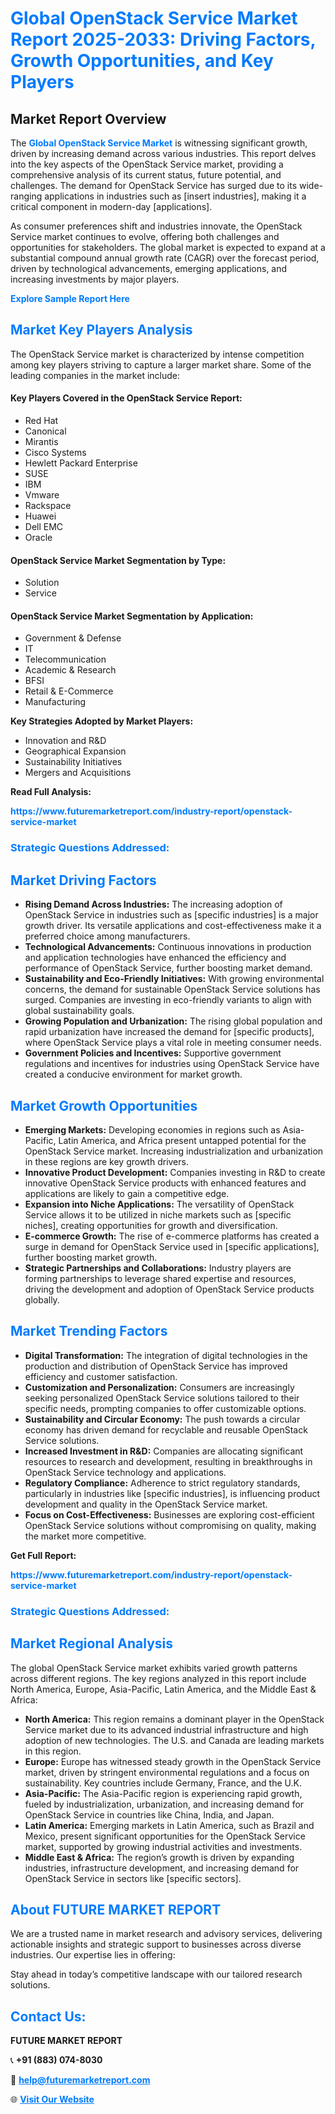 <h1 style="color: #007BFF;">Global OpenStack Service Market Report 2025-2033: Driving Factors, Growth Opportunities, and Key Players</h1>

<section id="overview">
<h2>Market Report Overview</h2>
<p>The <a href="https://www.futuremarketreport.com/industry-report/openstack-service-market" style="color: #007BFF; text-decoration: none;"><strong>Global OpenStack Service Market</strong></a> is witnessing significant growth, driven by increasing demand across various industries. This report delves into the key aspects of the OpenStack Service market, providing a comprehensive analysis of its current status, future potential, and challenges. The demand for OpenStack Service has surged due to its wide-ranging applications in industries such as [insert industries], making it a critical component in modern-day [applications].</p>
<p>As consumer preferences shift and industries innovate, the OpenStack Service market continues to evolve, offering both challenges and opportunities for stakeholders. The global market is expected to expand at a substantial compound annual growth rate (CAGR) over the forecast period, driven by technological advancements, emerging applications, and increasing investments by major players.</p>
</section>

<section id="overview">
<p><a href="https://www.futuremarketreport.com/request-sample/reportId=63169" style="color: #007BFF; text-decoration: none;"><strong>Explore Sample Report Here</strong></a></p>
</section>

<section id="key-players">
<h2 style="color: #007BFF;">Market Key Players Analysis</h2>
<p>The OpenStack Service market is characterized by intense competition among key players striving to capture a larger market share. Some of the leading companies in the market include:</p>
<h4>Key Players Covered in the OpenStack Service Report:</h4>
<ul><li>Red Hat</li><li>Canonical</li><li>Mirantis</li><li>Cisco Systems</li><li>Hewlett Packard Enterprise</li><li>SUSE</li><li>IBM</li><li>Vmware</li><li>Rackspace</li><li>Huawei</li><li>Dell EMC</li><li>Oracle</li></ul>
<h4>OpenStack Service Market Segmentation by Type:</h4>
<ul><li>Solution</li><li>Service</li></ul>

<h4>OpenStack Service Market Segmentation by Application:</h4>
<ul><li>Government &amp; Defense</li><li>IT</li><li>Telecommunication</li><li>Academic &amp; Research</li><li>BFSI</li><li>Retail &amp; E-Commerce</li><li>Manufacturing</li></ul>
<p><strong>Key Strategies Adopted by Market Players:</strong></p>
<ul>
<li>Innovation and R&D</li>
<li>Geographical Expansion</li>
<li>Sustainability Initiatives</li>
<li>Mergers and Acquisitions</li>
</ul>
</section>

<section>
<p><strong>Read Full Analysis: </strong></p><a href="https://www.futuremarketreport.com/industry-report/openstack-service-market" style="color: #007BFF; text-decoration: none;"><strong>https://www.futuremarketreport.com/industry-report/openstack-service-market</strong></a>
<h3 style="color: #007BFF;">Strategic Questions Addressed:</h3>
</section>

<section id="driving-factors">
<h2 style="color: #007BFF;">Market Driving Factors</h2>
<ul>
<li><strong>Rising Demand Across Industries:</strong> The increasing adoption of OpenStack Service in industries such as [specific industries] is a major growth driver. Its versatile applications and cost-effectiveness make it a preferred choice among manufacturers.</li>
<li><strong>Technological Advancements:</strong> Continuous innovations in production and application technologies have enhanced the efficiency and performance of OpenStack Service, further boosting market demand.</li>
<li><strong>Sustainability and Eco-Friendly Initiatives:</strong> With growing environmental concerns, the demand for sustainable OpenStack Service solutions has surged. Companies are investing in eco-friendly variants to align with global sustainability goals.</li>
<li><strong>Growing Population and Urbanization:</strong> The rising global population and rapid urbanization have increased the demand for [specific products], where OpenStack Service plays a vital role in meeting consumer needs.</li>
<li><strong>Government Policies and Incentives:</strong> Supportive government regulations and incentives for industries using OpenStack Service have created a conducive environment for market growth.</li>
</ul>
</section>

<section id="growth-opportunities">
<h2 style="color: #007BFF;">Market Growth Opportunities</h2>
<ul>
<li><strong>Emerging Markets:</strong> Developing economies in regions such as Asia-Pacific, Latin America, and Africa present untapped potential for the OpenStack Service market. Increasing industrialization and urbanization in these regions are key growth drivers.</li>
<li><strong>Innovative Product Development:</strong> Companies investing in R&D to create innovative OpenStack Service products with enhanced features and applications are likely to gain a competitive edge.</li>
<li><strong>Expansion into Niche Applications:</strong> The versatility of OpenStack Service allows it to be utilized in niche markets such as [specific niches], creating opportunities for growth and diversification.</li>
<li><strong>E-commerce Growth:</strong> The rise of e-commerce platforms has created a surge in demand for OpenStack Service used in [specific applications], further boosting market growth.</li>
<li><strong>Strategic Partnerships and Collaborations:</strong> Industry players are forming partnerships to leverage shared expertise and resources, driving the development and adoption of OpenStack Service products globally.</li>
</ul>
</section>

<section id="trending-factors">
<h2 style="color: #007BFF;">Market Trending Factors</h2>
<ul>
<li><strong>Digital Transformation:</strong> The integration of digital technologies in the production and distribution of OpenStack Service has improved efficiency and customer satisfaction.</li>
<li><strong>Customization and Personalization:</strong> Consumers are increasingly seeking personalized OpenStack Service solutions tailored to their specific needs, prompting companies to offer customizable options.</li>
<li><strong>Sustainability and Circular Economy:</strong> The push towards a circular economy has driven demand for recyclable and reusable OpenStack Service solutions.</li>
<li><strong>Increased Investment in R&D:</strong> Companies are allocating significant resources to research and development, resulting in breakthroughs in OpenStack Service technology and applications.</li>
<li><strong>Regulatory Compliance:</strong> Adherence to strict regulatory standards, particularly in industries like [specific industries], is influencing product development and quality in the OpenStack Service market.</li>
<li><strong>Focus on Cost-Effectiveness:</strong> Businesses are exploring cost-efficient OpenStack Service solutions without compromising on quality, making the market more competitive.</li>
</ul>
</section>

<section>
<p><strong>Get Full Report: </strong></p><a href="https://www.futuremarketreport.com/industry-report/openstack-service-market" style="color: #007BFF; text-decoration: none;"><strong>https://www.futuremarketreport.com/industry-report/openstack-service-market</strong></a>
<h3 style="color: #007BFF;">Strategic Questions Addressed:</h3>
</section>


<section id="regional-analysis">
<h2 style="color: #007BFF;">Market Regional Analysis</h2>
<p>The global OpenStack Service market exhibits varied growth patterns across different regions. The key regions analyzed in this report include North America, Europe, Asia-Pacific, Latin America, and the Middle East & Africa:</p>
<ul>
<li><strong>North America:</strong> This region remains a dominant player in the OpenStack Service market due to its advanced industrial infrastructure and high adoption of new technologies. The U.S. and Canada are leading markets in this region.</li>
<li><strong>Europe:</strong> Europe has witnessed steady growth in the OpenStack Service market, driven by stringent environmental regulations and a focus on sustainability. Key countries include Germany, France, and the U.K.</li>
<li><strong>Asia-Pacific:</strong> The Asia-Pacific region is experiencing rapid growth, fueled by industrialization, urbanization, and increasing demand for OpenStack Service in countries like China, India, and Japan.</li>
<li><strong>Latin America:</strong> Emerging markets in Latin America, such as Brazil and Mexico, present significant opportunities for the OpenStack Service market, supported by growing industrial activities and investments.</li>
<li><strong>Middle East & Africa:</strong> The region’s growth is driven by expanding industries, infrastructure development, and increasing demand for OpenStack Service in sectors like [specific sectors].</li>
</ul>
</section>

<footer>
<h2 style="color: #007BFF;">About FUTURE MARKET REPORT</h2>
<p>We are a trusted name in market research and advisory services, delivering actionable insights and strategic support to businesses across diverse industries. Our expertise lies in offering:</p>

<p>Stay ahead in today’s competitive landscape with our tailored research solutions.</p>

<h2 style="color: #007BFF;">Contact Us:</h2>
<p><strong>FUTURE MARKET REPORT</strong></p>
<p>📞 <strong>+91 (883) 074-8030</strong></p>
<p>📧 <strong><a href="mailto:help@futuremarketreport.com" style="color: #007BFF;">help@futuremarketreport.com</a></strong></p>
<p>🌐 <strong><a href="https://www.futuremarketreport.com/" style="color: #007BFF;">Visit Our Website</a></strong></p>
</footer>